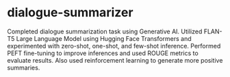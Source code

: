 # dialogue-summarizer
 Completed dialogue summarization task using Generative AI. Utilized FLAN-T5 Large Language Model using Hugging Face Transformers and experimented with zero-shot, one-shot, and few-shot inference. Performed PEFT fine-tuning to improve inferences and used ROUGE metrics to evaluate results. Also used reinforcement learning to generate more positive summaries.
